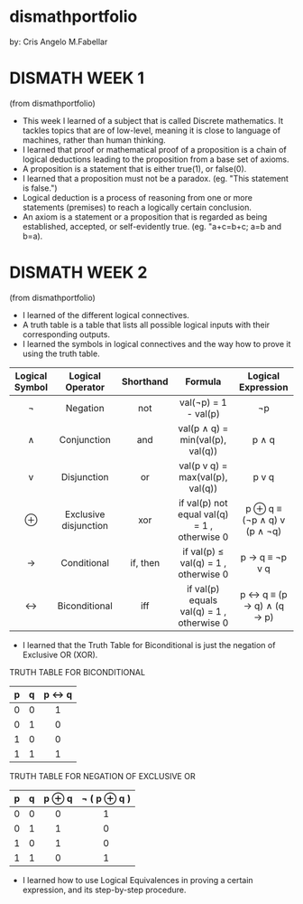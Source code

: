 # dismathportfolio
by: Cris Angelo M.Fabellar

# DISMATH WEEK 1
(from dismathportfolio)


- This week I learned of a subject that is called Discrete mathematics. It tackles topics that are of low-level, meaning it is close to language of machines, rather than human thinking.
- I learned that proof or mathematical proof of a proposition is a chain of logical deductions leading to the proposition from a base set of axioms.
- A proposition is  a statement that is either true(1), or false(0).
- I learned that a proposition must not be a paradox. (eg. "This statement is false.")
- Logical deduction is a process of reasoning from one or more statements (premises) to reach a logically certain conclusion.
- An axiom is  a statement or a proposition that is regarded as being established, accepted, or self-evidently true. (eg. "a+c=b+c; a=b and b=a).


# DISMATH WEEK 2
(from dismathportfolio)


- I learned of the different logical connectives.
- A truth table is a table that lists all possible logical inputs with their corresponding outputs.
- I learned the symbols in logical connectives and the way how to prove it using the truth table.

| Logical Symbol  |  Logical Operator | Shorthand | Formula | Logical Expression |
| :-----: |:-------:|:-----:| :-------: | :-------: |
| ¬ |Negation | not | val(¬p) = 1 - val(p) | ¬p |
| ∧ | Conjunction | and | val(p ∧ q) = min(val(p), val(q)) | p ∧ q |
| v | Disjunction | or | val(p v q) = max(val(p), val(q)) | p v q |
| ⊕ | Exclusive disjunction | xor | if val(p)  not equal val(q) = 1 , otherwise  0|  p ⊕ q  ≡ (¬p ∧ q) v (p ∧ ¬q) |
| → | Conditional | if, then | if val(p)  ≤ val(q) = 1 , otherwise  0  | p → q ≡  ¬p v q |
| ↔ | Biconditional | iff | if val(p) equals val(q) = 1 , otherwise  0 |  p ↔ q ≡ (p → q) ∧ (q → p) |

- I learned that the Truth Table for Biconditional  is just the negation of Exclusive OR (XOR).

TRUTH TABLE FOR BICONDITIONAL

| p | q | p ↔ q |
| :---: | :---: | :---: |
| 0 | 0 | 1 |
| 0 | 1 | 0 |
| 1 | 0 | 0 |
| 1 | 1 | 1 |

TRUTH TABLE FOR NEGATION OF EXCLUSIVE OR

| p | q | p ⊕ q | ¬ ( p ⊕ q )|
| :---: | :---: | :---: | :---: | 
| 0 | 0 | 0 | 1 |
| 0 | 1 | 1 | 0 |
| 1 | 0 | 1 | 0 |
| 1 | 1 | 0 | 1 |

- I learned how to use Logical Equivalences in proving a certain expression, and its step-by-step procedure.
